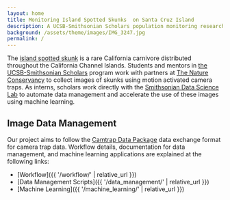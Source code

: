 ```yaml
---
layout: home
title: Monitoring Island Spotted Skunks  on Santa Cruz Island
description: A UCSB-Smithsonian Scholars population monitoring research project
background: /assets/theme/images/IMG_3247.jpg
permalink: /
---
```


The [island spotted skunk](https://www.islandspottedskunk.com/) is a rare California carnivore distributed throughout the California Channel Islands. Students and mentors in [the UCSB-Smithsonian Scholars](https://oep.ucsb.edu/programs/smithsonian-scholars-program) program work with partners at [The Nature Conservancy](https://www.nature.org/en-us/get-involved/how-to-help/places-we-protect/santa-cruz-island-california/) to collect images of skunks using motion activated camera traps. As interns, scholars work directly with the [Smithsonian Data Science Lab](https://datascience.si.edu/) to automate data management and accelerate the use of these images using machine learning. 

## Image Data Management

Our project aims to follow the [Camtrap Data Package](https://tdwg.github.io/camtrap-dp/) data exchange format for camera trap data. Workflow details, documentation for data management, and machine learning applications are explained at the following links:

- [Workflow]({{ '/workflow/' | relative_url }})
- [Data Management Scripts]({{ '/data_management/' | relative_url }})
- [Machine Learning]({{ '/machine_learning/' | relative_url }})
